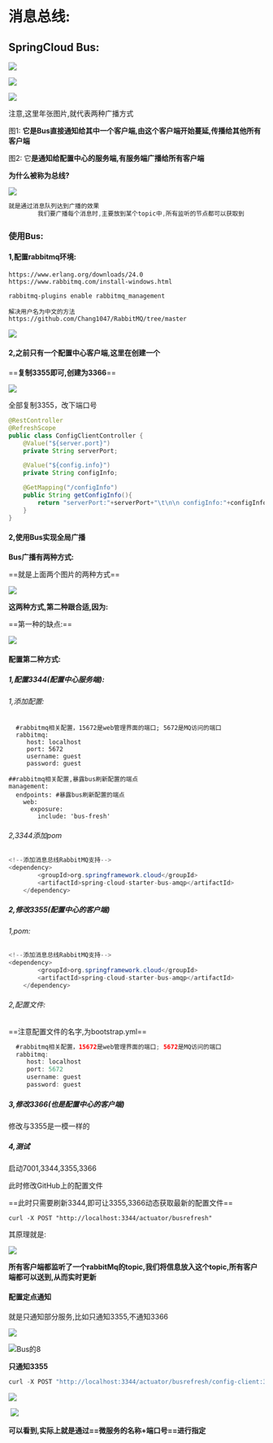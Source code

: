 # 消息总线:

## SpringCloud Bus:

![](8bus.assets/springconfig的26.png)

![](8bus.assets/springconfig的27.png)

![](8bus.assets/springconfig的31.png)

注意,这里年张图片,就代表两种广播方式

 图1:        **它是Bus直接通知给其中一个客户端,由这个客户端开始蔓延,传播给其他所有客户端**

 图2:        它**是通知给配置中心的服务端,有服务端广播给所有客户端**

**为什么被称为总线?**

![](8bus.assets/springconfig的28.png)

```java
就是通过消息队列达到广播的效果
        我们要广播每个消息时,主要放到某个topic中,所有监听的节点都可以获取到
```

### 使用Bus:

#### 1,配置rabbitmq环境:

```
https://www.erlang.org/downloads/24.0
https://www.rabbitmq.com/install-windows.html

rabbitmq-plugins enable rabbitmq_management

解决用户名为中文的方法
https://github.com/Chang1047/RabbitMQ/tree/master
```

![](8bus.assets/springconfig的29.png)

#### **2,之前只有一个配置中心客户端,这里在创建一个**

 ==**复制3355即可,创建为3366**==

![](8bus.assets/springconfig的30.png)

全部复制3355，改下端口号

```java
@RestController
@RefreshScope
public class ConfigClientController {
    @Value("${server.port}")
    private String serverPort;

    @Value("${config.info}")
    private String configInfo;

    @GetMapping("/configInfo")
    public String getConfigInfo(){
        return "serverPort:"+serverPort+"\t\n\n configInfo:"+configInfo;
    }
}
```



#### 2,使用Bus实现全局广播

**Bus广播有两种方式:**

 ==就是上面两个图片的两种方式==

![](8bus.assets/springconfig的32.png)

**这两种方式,第二种跟合适,因为:**

 ==第一种的缺点:==

![](8bus.assets/springconfig的33.png)

#### **配置第二种方式:**

##### **1,配置3344(配置中心服务端):**

###### 1,添加配置:

```
  #rabbitmq相关配置，15672是web管理界面的端口; 5672是MQ访问的端口
  rabbitmq:
     host: localhost
     port: 5672
     username: guest
     password: guest
```

```
##rabbitmq相关配置,暴露bus刷新配置的端点
management:
  endpoints: #暴露bus刷新配置的端点
    web:
      exposure:
        include: 'bus-fresh'
```



###### 2,3344添加pom

```java
<!--添加消息总线RabbitMQ支持-->
<dependency>
        <groupId>org.springframework.cloud</groupId>
        <artifactId>spring-cloud-starter-bus-amqp</artifactId>
    </dependency>
```



##### 2,修改3355(配置中心的客户端)

###### 1,pom:

```java
<!--添加消息总线RabbitMQ支持-->
<dependency>
        <groupId>org.springframework.cloud</groupId>
        <artifactId>spring-cloud-starter-bus-amqp</artifactId>
    </dependency>
```

###### 2,配置文件:

==注意配置文件的名字,为bootstrap.yml==

```java
  #rabbitmq相关配置，15672是web管理界面的端口; 5672是MQ访问的端口
  rabbitmq:
     host: localhost
     port: 5672
     username: guest
     password: guest
```



##### 3,修改3366(也是配置中心的客户端)

 修改与3355是一模一样的

##### 4,测试

启动7001,3344,3355,3366

此时修改GitHub上的配置文件

==此时只需要刷新3344,即可让3355,3366动态获取最新的配置文件==

```
curl -X POST "http://localhost:3344/actuator/busrefresh"
```

其原理就是:

![](8bus.assets/Bus的7.png)

**所有客户端都监听了一个rabbitMq的topic,我们将信息放入这个topic,所有客户端都可以送到,从而实时更新**

#### 配置定点通知

 就是只通知部分服务,比如只通知3355,不通知3366



![](8bus.assets/Bus的8.png)

![Bus的8](8bus.assets/Bus的9.png)

**只通知3355**

```java
curl -X POST "http://localhost:3344/actuator/busrefresh/config-client:3355"
```

![](8bus.assets/Bus的11.png)

​    ![](8bus.assets/Bus的12.png)

**可以看到,实际上就是通过==微服务的名称+端口号==进行指定**

# 